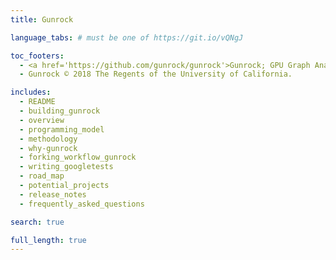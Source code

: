 ```yaml
---
title: Gunrock

language_tabs: # must be one of https://git.io/vQNgJ

toc_footers:
  - <a href='https://github.com/gunrock/gunrock'>Gunrock; GPU Graph Analytics</a>
  - Gunrock © 2018 The Regents of the University of California.

includes:
  - README
  - building_gunrock
  - overview
  - programming_model
  - methodology
  - why-gunrock
  - forking_workflow_gunrock
  - writing_googletests
  - road_map
  - potential_projects
  - release_notes
  - frequently_asked_questions

search: true

full_length: true
---
```


